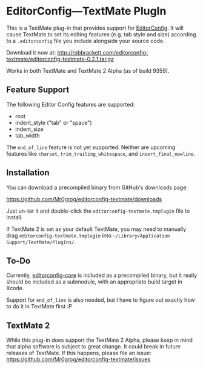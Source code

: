 EditorConfig—TextMate PlugIn
============================

This is a TextMate plug-in that provides support for [EditorConfig](http://editorconfig.org/). It will cause TextMate to set its editing features (e.g. tab style and size) according to a `.editorconfig` file you include alongside your source code.

Download it now at: http://robbrackett.com/editorconfig-textmate/editorconfig-textmate-0.2.1.tar.gz

Works in both TextMate and TextMate 2 Alpha (as of build 9359).


Feature Support
---------------

The following Editor Config features are supported:

- root
- indent_style ("tab" or "space")
- indent_size
- tab_width

The `end_of_line` feature is not yet supported. Neither are upcoming features like `charset`, `trim_trailing_whitespace`, and `insert_final_newline`.


Installation
------------

You can download a precompiled binary from GitHub's downloads page:

https://github.com/Mr0grog/editorconfig-textmate/downloads

Just un-tar it and double-click the `editorconfig-textmate.tmplugin` file to install.

If TextMate 2 is set as your default TextMate, you may need to manually drag `editorconfig-textmate.tmplugin` into `~/Library/Application Support/TextMate/PlugIns/`.

To-Do
-----

Currently, [editorconfig-core](https://github.com/editorconfig/editorconfig-core) is included as a precompiled binary, but it really should be included as a submodule, with an appropriate build target in Xcode.

Support for `end_of_line` is also needed, but I have to figure out exactly how to do it in TextMate first :P


TextMate 2
----------

While this plug-in does support the TextMate 2 Alpha, please keep in mind that alpha software is subject to great change. It could break in future releases of TextMate. If this happens, please file an issue: https://github.com/Mr0grog/editorconfig-textmate/issues
